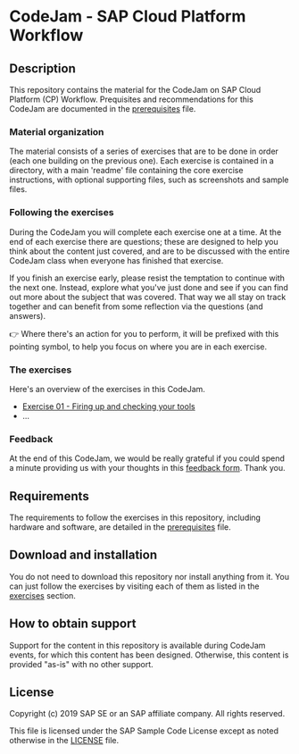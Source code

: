 # CodeJam - SAP Cloud Platform Workflow

## Description

This repository contains the material for the CodeJam on SAP Cloud Platform (CP) Workflow. Prequisites and recommendations for this CodeJam are documented in the [prerequisites](prerequisites.md) file.

### Material organization

The material consists of a series of exercises that are to be done in order (each one building on the previous one). Each exercise is contained in a directory, with a main 'readme' file containing the core exercise instructions, with optional supporting files, such as screenshots and sample files.

### Following the exercises

During the CodeJam you will complete each exercise one at a time. At the end of each exercise there are questions; these are designed to help you think about the content just covered, and are to be discussed with the entire CodeJam class when everyone has finished that exercise.

If you finish an exercise early, please resist the temptation to continue with the next one. Instead, explore what you've just done and see if you can find out more about the subject that was covered. That way we all stay on track together and can benefit from some reflection via the questions (and answers).

:point_right: Where there's an action for you to perform, it will be prefixed with this pointing symbol, to help you focus on where you are in each exercise.

### The exercises

Here's an overview of the exercises in this CodeJam.

- [Exercise 01 - Firing up and checking your tools](exercises/01/)
- ...

### Feedback

At the end of this CodeJam, we would be really grateful if you could spend a minute providing us with your thoughts in this [feedback form](https://bit.ly/codejam-cap-nodejs-feedback). Thank you.


## Requirements

The requirements to follow the exercises in this repository, including hardware and software, are detailed in the [prerequisites](prerequisites.md) file.


## Download and installation

You do not need to download this repository nor install anything from it. You can just follow the exercises by visiting each of them as listed in the [exercises](#the-exercises) section.


## How to obtain support

Support for the content in this repository is available during CodeJam events, for which this content has been designed. Otherwise, this content is provided "as-is" with no other support.


## License

Copyright (c) 2019 SAP SE or an SAP affiliate company. All rights reserved.

This file is licensed under the SAP Sample Code License except as noted otherwise in the [LICENSE](LICENSE) file.


